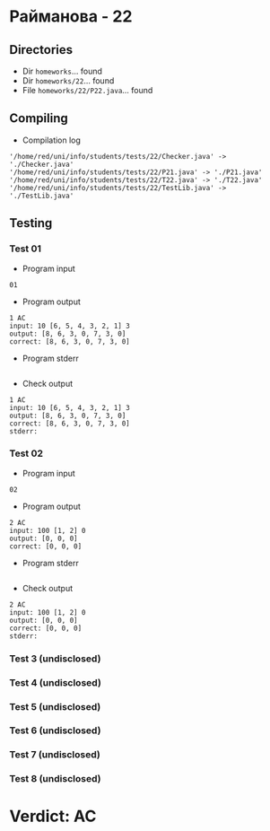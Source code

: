 # Райманова - 22
## Directories
- Dir `homeworks`... found
- Dir `homeworks/22`... found
- File `homeworks/22/P22.java`... found
## Compiling
- Compilation log
```
'/home/red/uni/info/students/tests/22/Checker.java' -> './Checker.java'
'/home/red/uni/info/students/tests/22/P21.java' -> './P21.java'
'/home/red/uni/info/students/tests/22/T22.java' -> './T22.java'
'/home/red/uni/info/students/tests/22/TestLib.java' -> './TestLib.java'

```
## Testing
### Test 01
- Program input
```
01

```
- Program output
```
1 AC
input: 10 [6, 5, 4, 3, 2, 1] 3
output: [8, 6, 3, 0, 7, 3, 0]
correct: [8, 6, 3, 0, 7, 3, 0]

```
- Program stderr
```

```
- Check output
```
1 AC
input: 10 [6, 5, 4, 3, 2, 1] 3
output: [8, 6, 3, 0, 7, 3, 0]
correct: [8, 6, 3, 0, 7, 3, 0]
stderr:

```
### Test 02
- Program input
```
02

```
- Program output
```
2 AC
input: 100 [1, 2] 0
output: [0, 0, 0]
correct: [0, 0, 0]

```
- Program stderr
```

```
- Check output
```
2 AC
input: 100 [1, 2] 0
output: [0, 0, 0]
correct: [0, 0, 0]
stderr:

```
### Test 3 (undisclosed)
### Test 4 (undisclosed)
### Test 5 (undisclosed)
### Test 6 (undisclosed)
### Test 7 (undisclosed)
### Test 8 (undisclosed)
# Verdict: AC
